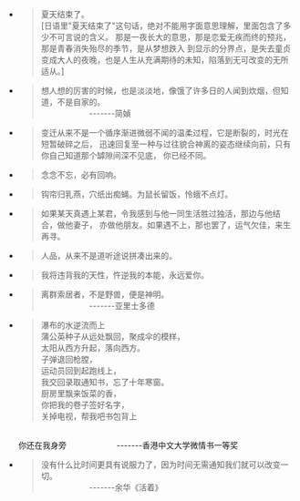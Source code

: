 * > 夏天结束了。  
    [日语里"夏天结束了"这句话，绝对不能用字面意思理解，里面包含了多少不可言说的含义。
    那是一夜长大的意思，那是恋爱无疾而终的预兆，那是青春消失殆尽的季节，是从梦想跌入
    到显示的分界点，是失去童贞变成大人的夜晚，也是人生从充满期待的未知，陷落到无可改变的无所适从。]
    
* > 想人想的厉害的时候，也是淡淡地，像饿了许多日的人闻到炊烟，但知道，不是自家的。  
    &emsp;&emsp;&emsp;&emsp;&emsp;&emsp;-------简媜
    
* > 变迁从来不是一个循序渐进微弱不闻的温柔过程，它是断裂的，时光在短暂破碎之后，
    迅速回复至一种与过往貌合神离的姿态继续向前，只有你自己知道那个罅隙间深不见底，
    你已经不同。
    
* > 念念不忘，必有回响。  

* > 钩帘归乳燕，穴纸出痴蝇。为鼠长留饭，怜蛾不点灯。

* > 如果某天真遇上某君，令我感到与他一同生活胜过独活，那边与他结合，做他妻子，
    亦做他朋友。如果遇不上，那也罢了，运气欠佳，来生再寻。  
    
* > 人品，从来不是道听途说拼凑出来的。

* > 我将违背我的天性，忤逆我的本能，永远爱你。

* > 离群索居者，不是野兽，便是神明。  
    &emsp;&emsp;&emsp;&emsp;&emsp;&emsp;-------亚里士多德
    
* > 瀑布的水逆流而上  
    蒲公英种子从远处飘回，聚成伞的模样，  
    太阳从西方升起，落向西方。  
    子弹退回枪膛，  
    运动员回到起跑线上，  
    我交回录取通知书，忘了十年寒窗。  
    厨房里飘来饭菜的香，  
    你把我的卷子签好名字，  
    关掉电视，帮我吧书包背上  
    <br>
    你还在我身旁  
    &emsp;&emsp;&emsp;&emsp;&emsp;&emsp;-------香港中文大学微情书一等奖
    
* > 没有什么比时间更具有说服力了，因为时间无需通知我们就可以改变一切。  
    &emsp;&emsp;&emsp;&emsp;&emsp;&emsp;-------余华《活着》                      